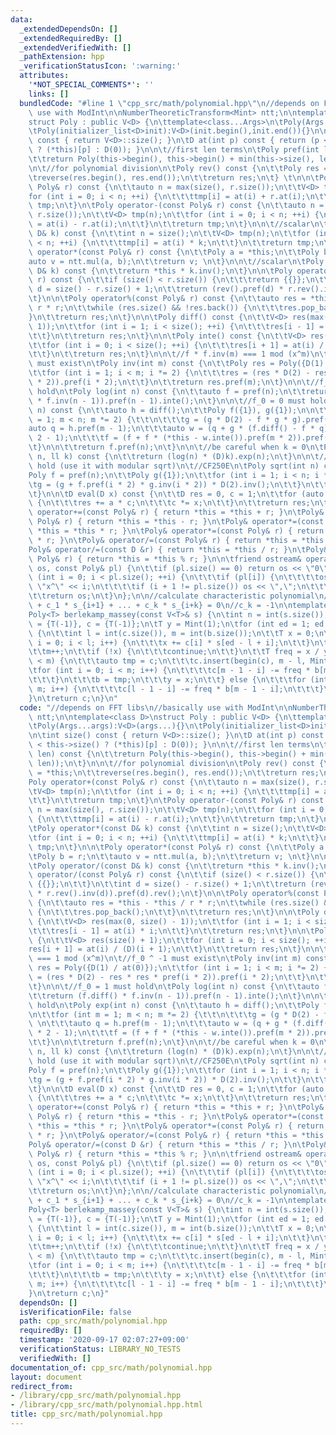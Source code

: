 ```yaml
---
data:
  _extendedDependsOn: []
  _extendedRequiredBy: []
  _extendedVerifiedWith: []
  _pathExtension: hpp
  _verificationStatusIcon: ':warning:'
  attributes:
    '*NOT_SPECIAL_COMMENTS*': ''
    links: []
  bundledCode: "#line 1 \"cpp_src/math/polynomial.hpp\"\n//depends on FFT libs\n//basically\
    \ use with ModInt\n\nNumberTheoreticTransform<Mint> ntt;\n\ntemplate<class D>\n\
    struct Poly : public V<D> {\n\ttemplate<class...Args>\n\tPoly(Args...args):V<D>(args...){}\n\
    \tPoly(initializer_list<D>init):V<D>(init.begin(),init.end()){}\n\n\tint size()\
    \ const { return V<D>::size(); }\n\tD at(int p) const { return (p < this->size()\
    \ ? (*this)[p] : D(0)); }\n\n\t//first len terms\n\tPoly pref(int len) const {\n\
    \t\treturn Poly(this->begin(), this->begin() + min(this->size(), len));\n\t}\n\
    \n\t//for polynomial division\n\tPoly rev() const {\n\t\tPoly res = *this;\n\t\
    \treverse(res.begin(), res.end());\n\t\treturn res;\n\t} \t\n\n\tPoly operator+(const\
    \ Poly& r) const {\n\t\tauto n = max(size(), r.size());\n\t\tV<D> tmp(n);\n\t\t\
    for (int i = 0; i < n; ++i) {\n\t\t\ttmp[i] = at(i) + r.at(i);\n\t\t}\n\t\treturn\
    \ tmp;\n\t}\n\tPoly operator-(const Poly& r) const {\n\t\tauto n = max(size(),\
    \ r.size());\n\t\tV<D> tmp(n);\n\t\tfor (int i = 0; i < n; ++i) {\n\t\t\ttmp[i]\
    \ = at(i) - r.at(i);\n\t\t}\n\t\treturn tmp;\n\t}\n\n\t//scalar\n\tPoly operator*(const\
    \ D& k) const {\n\t\tint n = size();\n\t\tV<D> tmp(n);\n\t\tfor (int i = 0; i\
    \ < n; ++i) {\n\t\t\ttmp[i] = at(i) * k;\n\t\t}\n\t\treturn tmp;\n\t}\n\n\tPoly\
    \ operator*(const Poly& r) const {\n\t\tPoly a = *this;\n\t\tPoly b = r;\n\t\t\
    auto v = ntt.mul(a, b);\n\t\treturn v; \n\t}\n\n\t//scalar\n\tPoly operator/(const\
    \ D& k) const {\n\t\treturn *this * k.inv();\n\t}\n\n\tPoly operator/(const Poly&\
    \ r) const {\n\t\tif (size() < r.size()) {\n\t\t\treturn {{}};\n\t\t}\n\t\tint\
    \ d = size() - r.size() + 1;\n\t\treturn (rev().pref(d) * r.rev().inv(d)).pref(d).rev();\n\
    \t}\n\n\tPoly operator%(const Poly& r) const {\n\t\tauto res = *this - *this /\
    \ r * r;\n\t\twhile (res.size() && !res.back()) {\n\t\t\tres.pop_back();\n\t\t\
    }\n\t\treturn res;\n\t}\n\n\tPoly diff() const {\n\t\tV<D> res(max(0, size() -\
    \ 1));\n\t\tfor (int i = 1; i < size(); ++i) {\n\t\t\tres[i - 1] = at(i) * i;\n\
    \t\t}\n\t\treturn res;\n\t}\n\n\tPoly inte() const {\n\t\tV<D> res(size() + 1);\n\
    \t\tfor (int i = 0; i < size(); ++i) {\n\t\t\tres[i + 1] = at(i) / (D)(i + 1);\n\
    \t\t}\n\t\treturn res;\n\t}\n\n\t//f * f.inv(m) === 1 mod (x^m)\n\t//f_0 ^ -1\
    \ must exist\n\tPoly inv(int m) const {\n\t\tPoly res = Poly({D(1) / at(0)});\n\
    \t\tfor (int i = 1; i < m; i *= 2) {\n\t\t\tres = (res * D(2) - res * res * pref(i\
    \ * 2)).pref(i * 2);\n\t\t}\n\t\treturn res.pref(m);\n\t}\n\n\t//f_0 = 1 must\
    \ hold\n\tPoly log(int n) const {\n\t\tauto f = pref(n);\n\t\treturn (f.diff()\
    \ * f.inv(n - 1)).pref(n - 1).inte();\n\t}\n\n\t//f_0 = 0 must hold\n\tPoly exp(int\
    \ n) const {\n\t\tauto h = diff();\n\t\tPoly f({1}), g({1});\n\n\t\tfor (int m\
    \ = 1; m < n; m *= 2) {\t\t\n\t\t\tg = (g * D(2) - f * g * g).pref(m); \n\t\t\t\
    auto q = h.pref(m - 1);\n\t\t\tauto w = (q + g * (f.diff() - f * q)).pref(m *\
    \ 2 - 1);\n\t\t\tf = (f + f * (*this - w.inte()).pref(m * 2)).pref(m * 2);\n\t\
    \t}\n\n\t\treturn f.pref(n);\n\t}\n\n\t//be careful when k = 0\n\tPoly pow(int\
    \ n, ll k) const {\n\t\treturn (log(n) * (D)k).exp(n);\n\t}\n\n\t//f_0 = 1 must\
    \ hold (use it with modular sqrt)\n\t//CF250E\n\tPoly sqrt(int n) const {\n\t\t\
    Poly f = pref(n);\n\t\tPoly g({1});\n\t\tfor (int i = 1; i < n; i *= 2) {\n\t\t\
    \tg = (g + f.pref(i * 2) * g.inv(i * 2)) * D(2).inv();\n\t\t}\n\t\treturn g.pref(n);\n\
    \t}\n\n\tD eval(D x) const {\n\t\tD res = 0, c = 1;\n\t\tfor (auto a : *this)\
    \ {\n\t\t\tres += a * c;\n\t\t\tc *= x;\n\t\t}\n\t\treturn res;\n\t} \n\n\tPoly&\
    \ operator+=(const Poly& r) { return *this = *this + r; }\n\tPoly& operator-=(const\
    \ Poly& r) { return *this = *this - r; }\n\tPoly& operator*=(const D& r) { return\
    \ *this = *this * r; }\n\tPoly& operator*=(const Poly& r) { return *this = *this\
    \ * r; }\n\tPoly& operator/=(const Poly& r) { return *this = *this / r; }\n\t\
    Poly& operator/=(const D &r) { return *this = *this / r; }\n\tPoly& operator%=(const\
    \ Poly& r) { return *this = *this % r; }\n\n\tfriend ostream& operator<<(ostream&\
    \ os, const Poly& pl) {\n\t\tif (pl.size() == 0) return os << \"0\";\n\t\tfor\
    \ (int i = 0; i < pl.size(); ++i) {\n\t\t\tif (pl[i]) {\n\t\t\t\tos << pl[i] <<\
    \ \"x^\" << i;\n\t\t\t\tif (i + 1 != pl.size()) os << \",\";\n\t\t\t}\n\t\t}\n\
    \t\treturn os;\n\t}\n};\n\n//calculate characteristic polynomial\n//c_0 * s_i\
    \ + c_1 * s_{i+1} + ... + c_k * s_{i+k} = 0\n//c_k = -1\n\ntemplate<class T>\n\
    Poly<T> berlekamp_massey(const V<T>& s) {\n\tint n = int(s.size());\n\tV<T> b\
    \ = {T(-1)}, c = {T(-1)};\n\tT y = Mint(1);\n\tfor (int ed = 1; ed <= n; ed++)\
    \ {\n\t\tint l = int(c.size()), m = int(b.size());\n\t\tT x = 0;\n\t\tfor (int\
    \ i = 0; i < l; i++) {\n\t\t\tx += c[i] * s[ed - l + i];\n\t\t}\n\t\tb.push_back(0);\n\
    \t\tm++;\n\t\tif (!x) {\n\t\t\tcontinue;\n\t\t}\n\t\tT freq = x / y;\n\t\tif (l\
    \ < m) {\n\t\t\tauto tmp = c;\n\t\t\tc.insert(begin(c), m - l, Mint(0));\n\t\t\
    \tfor (int i = 0; i < m; i++) {\n\t\t\t\tc[m - 1 - i] -= freq * b[m - 1 - i];\n\
    \t\t\t}\n\t\t\tb = tmp;\n\t\t\ty = x;\n\t\t} else {\n\t\t\tfor (int i = 0; i <\
    \ m; i++) {\n\t\t\t\tc[l - 1 - i] -= freq * b[m - 1 - i];\n\t\t\t}\n\t\t}\n\t\
    }\n\treturn c;\n}\n"
  code: "//depends on FFT libs\n//basically use with ModInt\n\nNumberTheoreticTransform<Mint>\
    \ ntt;\n\ntemplate<class D>\nstruct Poly : public V<D> {\n\ttemplate<class...Args>\n\
    \tPoly(Args...args):V<D>(args...){}\n\tPoly(initializer_list<D>init):V<D>(init.begin(),init.end()){}\n\
    \n\tint size() const { return V<D>::size(); }\n\tD at(int p) const { return (p\
    \ < this->size() ? (*this)[p] : D(0)); }\n\n\t//first len terms\n\tPoly pref(int\
    \ len) const {\n\t\treturn Poly(this->begin(), this->begin() + min(this->size(),\
    \ len));\n\t}\n\n\t//for polynomial division\n\tPoly rev() const {\n\t\tPoly res\
    \ = *this;\n\t\treverse(res.begin(), res.end());\n\t\treturn res;\n\t} \t\n\n\t\
    Poly operator+(const Poly& r) const {\n\t\tauto n = max(size(), r.size());\n\t\
    \tV<D> tmp(n);\n\t\tfor (int i = 0; i < n; ++i) {\n\t\t\ttmp[i] = at(i) + r.at(i);\n\
    \t\t}\n\t\treturn tmp;\n\t}\n\tPoly operator-(const Poly& r) const {\n\t\tauto\
    \ n = max(size(), r.size());\n\t\tV<D> tmp(n);\n\t\tfor (int i = 0; i < n; ++i)\
    \ {\n\t\t\ttmp[i] = at(i) - r.at(i);\n\t\t}\n\t\treturn tmp;\n\t}\n\n\t//scalar\n\
    \tPoly operator*(const D& k) const {\n\t\tint n = size();\n\t\tV<D> tmp(n);\n\t\
    \tfor (int i = 0; i < n; ++i) {\n\t\t\ttmp[i] = at(i) * k;\n\t\t}\n\t\treturn\
    \ tmp;\n\t}\n\n\tPoly operator*(const Poly& r) const {\n\t\tPoly a = *this;\n\t\
    \tPoly b = r;\n\t\tauto v = ntt.mul(a, b);\n\t\treturn v; \n\t}\n\n\t//scalar\n\
    \tPoly operator/(const D& k) const {\n\t\treturn *this * k.inv();\n\t}\n\n\tPoly\
    \ operator/(const Poly& r) const {\n\t\tif (size() < r.size()) {\n\t\t\treturn\
    \ {{}};\n\t\t}\n\t\tint d = size() - r.size() + 1;\n\t\treturn (rev().pref(d)\
    \ * r.rev().inv(d)).pref(d).rev();\n\t}\n\n\tPoly operator%(const Poly& r) const\
    \ {\n\t\tauto res = *this - *this / r * r;\n\t\twhile (res.size() && !res.back())\
    \ {\n\t\t\tres.pop_back();\n\t\t}\n\t\treturn res;\n\t}\n\n\tPoly diff() const\
    \ {\n\t\tV<D> res(max(0, size() - 1));\n\t\tfor (int i = 1; i < size(); ++i) {\n\
    \t\t\tres[i - 1] = at(i) * i;\n\t\t}\n\t\treturn res;\n\t}\n\n\tPoly inte() const\
    \ {\n\t\tV<D> res(size() + 1);\n\t\tfor (int i = 0; i < size(); ++i) {\n\t\t\t\
    res[i + 1] = at(i) / (D)(i + 1);\n\t\t}\n\t\treturn res;\n\t}\n\n\t//f * f.inv(m)\
    \ === 1 mod (x^m)\n\t//f_0 ^ -1 must exist\n\tPoly inv(int m) const {\n\t\tPoly\
    \ res = Poly({D(1) / at(0)});\n\t\tfor (int i = 1; i < m; i *= 2) {\n\t\t\tres\
    \ = (res * D(2) - res * res * pref(i * 2)).pref(i * 2);\n\t\t}\n\t\treturn res.pref(m);\n\
    \t}\n\n\t//f_0 = 1 must hold\n\tPoly log(int n) const {\n\t\tauto f = pref(n);\n\
    \t\treturn (f.diff() * f.inv(n - 1)).pref(n - 1).inte();\n\t}\n\n\t//f_0 = 0 must\
    \ hold\n\tPoly exp(int n) const {\n\t\tauto h = diff();\n\t\tPoly f({1}), g({1});\n\
    \n\t\tfor (int m = 1; m < n; m *= 2) {\t\t\n\t\t\tg = (g * D(2) - f * g * g).pref(m);\
    \ \n\t\t\tauto q = h.pref(m - 1);\n\t\t\tauto w = (q + g * (f.diff() - f * q)).pref(m\
    \ * 2 - 1);\n\t\t\tf = (f + f * (*this - w.inte()).pref(m * 2)).pref(m * 2);\n\
    \t\t}\n\n\t\treturn f.pref(n);\n\t}\n\n\t//be careful when k = 0\n\tPoly pow(int\
    \ n, ll k) const {\n\t\treturn (log(n) * (D)k).exp(n);\n\t}\n\n\t//f_0 = 1 must\
    \ hold (use it with modular sqrt)\n\t//CF250E\n\tPoly sqrt(int n) const {\n\t\t\
    Poly f = pref(n);\n\t\tPoly g({1});\n\t\tfor (int i = 1; i < n; i *= 2) {\n\t\t\
    \tg = (g + f.pref(i * 2) * g.inv(i * 2)) * D(2).inv();\n\t\t}\n\t\treturn g.pref(n);\n\
    \t}\n\n\tD eval(D x) const {\n\t\tD res = 0, c = 1;\n\t\tfor (auto a : *this)\
    \ {\n\t\t\tres += a * c;\n\t\t\tc *= x;\n\t\t}\n\t\treturn res;\n\t} \n\n\tPoly&\
    \ operator+=(const Poly& r) { return *this = *this + r; }\n\tPoly& operator-=(const\
    \ Poly& r) { return *this = *this - r; }\n\tPoly& operator*=(const D& r) { return\
    \ *this = *this * r; }\n\tPoly& operator*=(const Poly& r) { return *this = *this\
    \ * r; }\n\tPoly& operator/=(const Poly& r) { return *this = *this / r; }\n\t\
    Poly& operator/=(const D &r) { return *this = *this / r; }\n\tPoly& operator%=(const\
    \ Poly& r) { return *this = *this % r; }\n\n\tfriend ostream& operator<<(ostream&\
    \ os, const Poly& pl) {\n\t\tif (pl.size() == 0) return os << \"0\";\n\t\tfor\
    \ (int i = 0; i < pl.size(); ++i) {\n\t\t\tif (pl[i]) {\n\t\t\t\tos << pl[i] <<\
    \ \"x^\" << i;\n\t\t\t\tif (i + 1 != pl.size()) os << \",\";\n\t\t\t}\n\t\t}\n\
    \t\treturn os;\n\t}\n};\n\n//calculate characteristic polynomial\n//c_0 * s_i\
    \ + c_1 * s_{i+1} + ... + c_k * s_{i+k} = 0\n//c_k = -1\n\ntemplate<class T>\n\
    Poly<T> berlekamp_massey(const V<T>& s) {\n\tint n = int(s.size());\n\tV<T> b\
    \ = {T(-1)}, c = {T(-1)};\n\tT y = Mint(1);\n\tfor (int ed = 1; ed <= n; ed++)\
    \ {\n\t\tint l = int(c.size()), m = int(b.size());\n\t\tT x = 0;\n\t\tfor (int\
    \ i = 0; i < l; i++) {\n\t\t\tx += c[i] * s[ed - l + i];\n\t\t}\n\t\tb.push_back(0);\n\
    \t\tm++;\n\t\tif (!x) {\n\t\t\tcontinue;\n\t\t}\n\t\tT freq = x / y;\n\t\tif (l\
    \ < m) {\n\t\t\tauto tmp = c;\n\t\t\tc.insert(begin(c), m - l, Mint(0));\n\t\t\
    \tfor (int i = 0; i < m; i++) {\n\t\t\t\tc[m - 1 - i] -= freq * b[m - 1 - i];\n\
    \t\t\t}\n\t\t\tb = tmp;\n\t\t\ty = x;\n\t\t} else {\n\t\t\tfor (int i = 0; i <\
    \ m; i++) {\n\t\t\t\tc[l - 1 - i] -= freq * b[m - 1 - i];\n\t\t\t}\n\t\t}\n\t\
    }\n\treturn c;\n}"
  dependsOn: []
  isVerificationFile: false
  path: cpp_src/math/polynomial.hpp
  requiredBy: []
  timestamp: '2020-09-17 02:07:27+09:00'
  verificationStatus: LIBRARY_NO_TESTS
  verifiedWith: []
documentation_of: cpp_src/math/polynomial.hpp
layout: document
redirect_from:
- /library/cpp_src/math/polynomial.hpp
- /library/cpp_src/math/polynomial.hpp.html
title: cpp_src/math/polynomial.hpp
---
```

